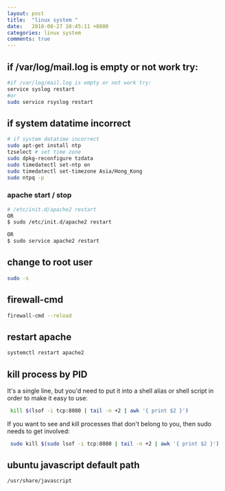```yaml
---
layout: post
title:  "linux system "
date:   2018-08-27 10:45:11 +0800
categories: linux system
comments: true
---
```




## if /var/log/mail.log is empty or not work try:

```bash
#if /var/log/mail.log is empty or not work try:
service syslog restart 
#or 
sudo service rsyslog restart
```
## if system datatime incorrect
```bash
# if system datatime incorrect
sudo apt-get install ntp
tzselect # set time zone
sudo dpkg-reconfigure tzdata
sudo timedatectl set-ntp on
sudo timedatectl set-timezone Asia/Hong_Kong
sudo ntpq -p
```

### apache start / stop
```bash
# /etc/init.d/apache2 restart
OR
$ sudo /etc/init.d/apache2 restart

OR
$ sudo service apache2 restart
```
## change to root user
```bash
sudo -s
```

## firewall-cmd
```bash
firewall-cmd --reload

```
## restart apache
```bash
systemctl restart apache2
```

## kill process by PID
It's a single line, but you'd need to put it into a shell alias or shell script in order to make it easy to use:
```bash
 kill $(lsof -i tcp:8080 | tail -n +2 | awk '{ print $2 }')
```
If you want to see and kill processes that don't belong to you, then sudo needs to get involved:
```bash
 sudo kill $(sudo lsof -i tcp:8080 | tail -n +2 | awk '{ print $2 }')
```

## ubuntu javascript default path
~~~
/usr/share/javascript 
~~~